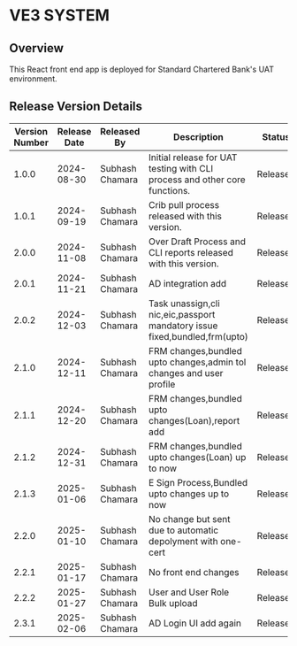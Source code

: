 # VE3 SYSTEM

## Overview

This React front end app is deployed for Standard Chartered Bank's UAT environment.

## Release Version Details

| Version Number | Release Date | Released By     | Description                                                                | Status   |
| -------------- | ------------ | --------------- | -------------------------------------------------------------------------- | -------- |
| 1.0.0          | 2024-08-30   | Subhash Chamara | Initial release for UAT testing with CLI process and other core functions. | Released |
| 1.0.1          | 2024-09-19   | Subhash Chamara | Crib pull process released with this version.                              | Released |
| 2.0.0          | 2024-11-08   | Subhash Chamara | Over Draft Process and CLI reports released with this version.             | Released |
| 2.0.1          | 2024-11-21   | Subhash Chamara | AD integration add                                                         | Released |
| 2.0.2          | 2024-12-03   | Subhash Chamara | Task unassign,cli nic,eic,passport mandatory issue fixed,bundled,frm(upto) | Released |
| 2.1.0          | 2024-12-11   | Subhash Chamara | FRM changes,bundled upto changes,admin tol changes and user profile        | Released |
| 2.1.1          | 2024-12-20   | Subhash Chamara | FRM changes,bundled upto changes(Loan),report add                          | Released |
| 2.1.2          | 2024-12-31   | Subhash Chamara | FRM changes,bundled upto changes(Loan) up to now                           | Released |
| 2.1.3          | 2025-01-06   | Subhash Chamara | E Sign Process,Bundled upto changes up to now                              | Released |
| 2.2.0          | 2025-01-10   | Subhash Chamara | No change but sent due to automatic depolyment with one-cert               | Released |
| 2.2.1          | 2025-01-17   | Subhash Chamara | No front end changes                                                       | Released |
| 2.2.2          | 2025-01-27   | Subhash Chamara | User and User Role Bulk upload                                             | Released |
| 2.3.1          | 2025-02-06   | Subhash Chamara | AD Login UI add again                                                      | Released |
